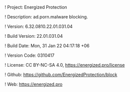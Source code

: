 ! Project: Energized Protection

! Description: ad.porn.malware blocking.

! Version: 6.32.0810.22.01.031.04

! Build Version: 22.01.031.04

! Build Date: Mon, 31 Jan 22 04:17:18 +06

! Version Code: 0310417

! License: CC BY-NC-SA 4.0, https://energized.pro/license

! Github: https://github.com/EnergizedProtection/block

! Web: https://energized.pro
